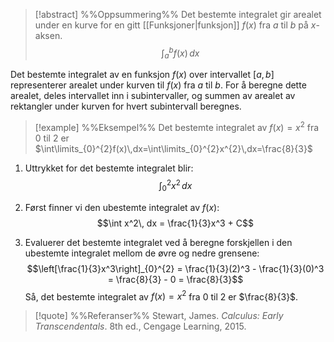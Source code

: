 
> [!abstract] %%Oppsummering%%
> Det bestemte integralet gir arealet under en kurve for en gitt [[Funksjoner|funksjon]] $f(x)$ fra $a$ til $b$ på $x$-aksen. $$\int_{a}^{b} f(x)\, dx$$

Det bestemte integralet av en funksjon $f(x)$ over intervallet $[a, b]$ representerer arealet under kurven til $f(x)$ fra $a$ til $b$. For å beregne dette arealet, deles intervallet inn i subintervaller, og summen av arealet av rektangler under kurven for hvert subintervall beregnes.


> [!example] %%Eksempel%%
> Det bestemte integralet av $f(x) = x^2$ fra $0$ til $2$ er $\int\limits_{0}^{2}f(x)\,dx=\int\limits_{0}^{2}x^{2}\,dx=\frac{8}{3}$

1. Uttrykket for det bestemte integralet blir:$$\int_{0}^{2} x^2\, dx
   $$

2. Først finner vi den ubestemte integralet av $f(x)$:$$\int x^2\, dx = \frac{1}{3}x^3 + C$$
   
3. Evaluerer det bestemte integralet ved å beregne forskjellen i den ubestemte integralet mellom de øvre og nedre grensene:$$\left[\frac{1}{3}x^3\right]_{0}^{2} = \frac{1}{3}(2)^3 - \frac{1}{3}(0)^3 = \frac{8}{3} - 0 = \frac{8}{3}$$
Så, det bestemte integralet av $f(x) = x^2$ fra $0$ til $2$ er $\frac{8}{3}$.

> [!quote] %%Referanser%%
> Stewart, James. *Calculus: Early Transcendentals*. 8th ed., Cengage Learning, 2015.
